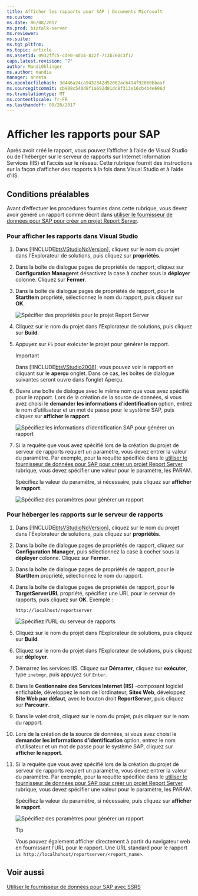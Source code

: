 ```yaml
---
title: Afficher les rapports pour SAP | Documents Microsoft
ms.custom: 
ms.date: 06/08/2017
ms.prod: biztalk-server
ms.reviewer: 
ms.suite: 
ms.tgt_pltfrm: 
ms.topic: article
ms.assetid: 0932ffc5-cde0-4d14-822f-713b760c3f12
caps.latest.revision: "7"
author: MandiOhlinger
ms.author: mandia
manager: anneta
ms.openlocfilehash: 3d446a24ca9432842d52062acb494f92060bbaaf
ms.sourcegitcommit: cb908c540d8f1a692d01dc8f313e16cb4b4e696d
ms.translationtype: MT
ms.contentlocale: fr-FR
ms.lasthandoff: 09/20/2017
---
```

# <a name="view-the-reports-for-sap"></a>Afficher les rapports pour SAP
Après avoir créé le rapport, vous pouvez l’afficher à l’aide de Visual Studio ou de l’héberger sur le serveur de rapports sur Internet Information Services (IIS) et l’accès sur le réseau. Cette rubrique fournit des instructions sur la façon d’afficher des rapports à la fois dans Visual Studio et à l’aide d’IIS.  
  
## <a name="prerequisites"></a>Conditions préalables  
 Avant d’effectuer les procédures fournies dans cette rubrique, vous devez avoir généré un rapport comme décrit dans [utiliser le fournisseur de données pour SAP pour créer un projet Report Server](../../adapters-and-accelerators/adapter-sap/use-the-data-provider-for-sap-to-create-a-report-server-project.md).  
  
### <a name="to-view-the-reports-in-visual-studio"></a>Pour afficher les rapports dans Visual Studio  
  
1.  Dans [!INCLUDE[btsVStudioNoVersion](../../includes/btsvstudionoversion-md.md)], cliquez sur le nom du projet dans l’Explorateur de solutions, puis cliquez sur **propriétés**.  
  
2.  Dans la boîte de dialogue pages de propriétés de rapport, cliquez sur **Configuration Manager**et désactivez la case à cocher sous la **déployer** colonne. Cliquez sur **Fermer**.  
  
3.  Dans la boîte de dialogue pages de propriétés de rapport, pour le **StartItem** propriété, sélectionnez le nom du rapport, puis cliquez sur **OK**.  
  
     ![Spécifier des propriétés pour le projet Report Server](../../adapters-and-accelerators/adapter-sap/media/b3c500f7-840d-461f-945c-66db239d81b9.gif "b3c500f7-840d-461f-945c-66db239d81b9")  
  
4.  Cliquez sur le nom du projet dans l’Explorateur de solutions, puis cliquez sur **Build**.  
  
5.  Appuyez sur `F5` pour exécuter le projet pour générer le rapport.  
  
    > [!IMPORTANT]
    >  Dans [!INCLUDE[btsVStudio2008](../../includes/btsvstudio2008-md.md)], vous pouvez voir le rapport en cliquant sur le **aperçu** onglet. Dans ce cas, les boîtes de dialogue suivantes seront ouvre dans l’onglet Aperçu.  
  
6.  Ouvre une boîte de dialogue avec le même nom que vous avez spécifié pour le rapport. Lors de la création de la source de données, si vous avez choisi le **demander les informations d’identification** option, entrez le nom d’utilisateur et un mot de passe pour le système SAP, puis cliquez sur **afficher le rapport**.  
  
     ![Spécifiez les informations d’identification SAP pour générer un rapport](../../adapters-and-accelerators/adapter-sap/media/fa831aae-b2d1-4ba2-a23f-f7beeb8f898e.gif "fa831aae-b2d1-4ba2-a23f-f7beeb8f898e")  
  
7.  Si la requête que vous avez spécifié lors de la création du projet de serveur de rapports requiert un paramètre, vous devez entrer la valeur du paramètre. Par exemple, pour la requête spécifiée dans le [utiliser le fournisseur de données pour SAP pour créer un projet Report Server](../../adapters-and-accelerators/adapter-sap/use-the-data-provider-for-sap-to-create-a-report-server-project.md) rubrique, vous devez spécifier une valeur pour le paramètre, les PARAM.  
  
     Spécifiez la valeur du paramètre, si nécessaire, puis cliquez sur **afficher le rapport**.  
  
     ![Spécifiez des paramètres pour générer un rapport](../../adapters-and-accelerators/adapter-sap/media/5deec152-771b-46b4-84da-dd176193d7f3.gif "5deec152-771b-46b4-84da-dd176193d7f3")  
  
### <a name="to-host-the-reports-on-report-server"></a>Pour héberger les rapports sur le serveur de rapports  
  
1.  Dans [!INCLUDE[btsVStudioNoVersion](../../includes/btsvstudionoversion-md.md)], cliquez sur le nom du projet dans l’Explorateur de solutions, puis cliquez sur **propriétés**.  
  
2.  Dans la boîte de dialogue pages de propriétés de rapport, cliquez sur **Configuration Manager**, puis sélectionnez la case à cocher sous la **déployer** colonne. Cliquez sur **Fermer**.  
  
3.  Dans la boîte de dialogue pages de propriétés de rapport, pour le **StartItem** propriété, sélectionnez le nom du rapport.  
  
4.  Dans la boîte de dialogue pages de propriétés de rapport, pour le **TargetServerURL** propriété, spécifiez une URL pour le serveur de rapports, puis cliquez sur **OK**. Exemple :  
  
    ```  
    http://localhost/reportserver  
    ```  
  
     ![Spécifiez l’URL du serveur de rapports](../../adapters-and-accelerators/adapter-sap/media/397ddfd6-f3d2-4327-9bc3-1efa22dc2249.gif "397ddfd6-f3d2-4327-9bc3-1efa22dc2249")  
  
5.  Cliquez sur le nom du projet dans l’Explorateur de solutions, puis cliquez sur **Build**.  
  
6.  Cliquez sur le nom du projet dans l’Explorateur de solutions, puis cliquez sur **déployer**.  
  
7.  Démarrez les services IIS. Cliquez sur **Démarrer**, cliquez sur **exécuter**, type `inetmgr`, puis appuyez sur `Enter`.  
  
8.  Dans le **Gestionnaire des Services Internet (IIS)** -composant logiciel enfichable, développez le nom de l’ordinateur, **Sites Web**, développez **Site Web par défaut**, avec le bouton droit  **ReportServer**, puis cliquez sur **Parcourir**.  
  
9. Dans le volet droit, cliquez sur le nom du projet, puis cliquez sur le nom du rapport.  
  
10. Lors de la création de la source de données, si vous avez choisi le **demander les informations d’identification** option, entrez le nom d’utilisateur et un mot de passe pour le système SAP, cliquez sur **afficher le rapport**.  
  
11. Si la requête que vous avez spécifié lors de la création du projet de serveur de rapports requiert un paramètre, vous devez entrer la valeur du paramètre. Par exemple, pour la requête spécifiée dans le [utiliser le fournisseur de données pour SAP pour créer un projet Report Server](../../adapters-and-accelerators/adapter-sap/use-the-data-provider-for-sap-to-create-a-report-server-project.md) rubrique, vous devez spécifier une valeur pour le paramètre, les PARAM.  
  
     Spécifiez la valeur du paramètre, si nécessaire, puis cliquez sur **afficher le rapport**.  
  
     ![Spécifiez des paramètres pour générer un rapport](../../adapters-and-accelerators/adapter-sap/media/221c8c12-4e4f-47f5-9289-9e9212cf6e25.gif "221c8c12-4e4f-47f5-9289-9e9212cf6e25")  
  
    > [!TIP]
    >  Vous pouvez également afficher directement à partir du navigateur web en fournissant l’URL pour le rapport. Une URL standard pour le rapport `is http://localhohost/reportserver/<report_name>`.  
  
## <a name="see-also"></a>Voir aussi  
 [Utiliser le fournisseur de données pour SAP avec SSRS](../../adapters-and-accelerators/adapter-sap/use-the-data-provider-for-sap-with-ssis.md)